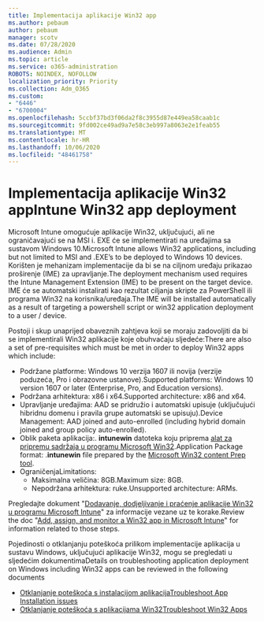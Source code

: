```yaml
---
title: Implementacija aplikacije Win32 app
ms.author: pebaum
author: pebaum
manager: scotv
ms.date: 07/28/2020
ms.audience: Admin
ms.topic: article
ms.service: o365-administration
ROBOTS: NOINDEX, NOFOLLOW
localization_priority: Priority
ms.collection: Adm_O365
ms.custom:
- "6446"
- "6700004"
ms.openlocfilehash: 5ccbf37bd3f06da2f8c3955d87e449ea58caab1c
ms.sourcegitcommit: 9fd002ce49ad9a7e58c3eb997a8063e2e1feab55
ms.translationtype: MT
ms.contentlocale: hr-HR
ms.lasthandoff: 10/06/2020
ms.locfileid: "48461758"
---
```

# <a name="intune-win32-app-deployment"></a><span data-ttu-id="1bf24-102">Implementacija aplikacije Win32 app</span><span class="sxs-lookup"><span data-stu-id="1bf24-102">Intune Win32 app deployment</span></span>

<span data-ttu-id="1bf24-103">Microsoft Intune omogućuje aplikacije Win32, uključujući, ali ne ograničavajući se na MSI i. EXE će se implementirati na uređajima sa sustavom Windows 10.</span><span class="sxs-lookup"><span data-stu-id="1bf24-103">Microsoft Intune allows Win32 applications, including but not limited to MSI and .EXE’s to be deployed to Windows 10 devices.</span></span> <span data-ttu-id="1bf24-104">Korišten je mehanizam implementacije da bi se na ciljnom uređaju prikazao proširenje (IME) za upravljanje.</span><span class="sxs-lookup"><span data-stu-id="1bf24-104">The deployment mechanism used requires the Intune Management Extension (IME) to be present on the target device.</span></span> <span data-ttu-id="1bf24-105">IME će se automatski instalirati kao rezultat ciljanja skripte za PowerShell ili programa Win32 na korisnika/uređaja.</span><span class="sxs-lookup"><span data-stu-id="1bf24-105">The IME will be installed automatically as a result of targeting a powershell script or win32 application deployment to a user / device.</span></span>

<span data-ttu-id="1bf24-106">Postoji i skup unaprijed obaveznih zahtjeva koji se moraju zadovoljiti da bi se implementirali Win32 aplikacije koje obuhvaćaju sljedeće:</span><span class="sxs-lookup"><span data-stu-id="1bf24-106">There are also a set of pre-requisites which must be met in order to deploy Win32 apps which include:</span></span>

- <span data-ttu-id="1bf24-107">Podržane platforme: Windows 10 verzija 1607 ili novija (verzije poduzeća, Pro i obrazovne ustanove).</span><span class="sxs-lookup"><span data-stu-id="1bf24-107">Supported platforms: Windows 10 version 1607 or later (Enterprise, Pro, and Education versions).</span></span>
- <span data-ttu-id="1bf24-108">Podržana arhitektura: x86 i x64.</span><span class="sxs-lookup"><span data-stu-id="1bf24-108">Supported architecture: x86 and x64.</span></span>
- <span data-ttu-id="1bf24-109">Upravljanje uređajima: AAD se pridružio i automatski upisuje (uključujući hibridnu domenu i pravila grupe automatski se upisuju).</span><span class="sxs-lookup"><span data-stu-id="1bf24-109">Device Management: AAD joined and auto-enrolled (including hybrid domain joined and group policy auto-enrolled).</span></span>
- <span data-ttu-id="1bf24-110">Oblik paketa aplikacija:. **intunewin**  datoteka koju priprema [alat za pripremu sadržaja u programu Microsoft Win32](https://docs.microsoft.com/mem/intune/apps/apps-win32-prepare).</span><span class="sxs-lookup"><span data-stu-id="1bf24-110">Application Package format: .**intunewin**  file prepared by the [Microsoft Win32 content Prep tool](https://docs.microsoft.com/mem/intune/apps/apps-win32-prepare).</span></span>
- <span data-ttu-id="1bf24-111">Ograničenja</span><span class="sxs-lookup"><span data-stu-id="1bf24-111">Limitations:</span></span>
    - <span data-ttu-id="1bf24-112">Maksimalna veličina: 8GB.</span><span class="sxs-lookup"><span data-stu-id="1bf24-112">Maximum size: 8GB.</span></span>
    - <span data-ttu-id="1bf24-113">Nepodržana arhitektura: ruke.</span><span class="sxs-lookup"><span data-stu-id="1bf24-113">Unsupported architecture: ARMs.</span></span>

<span data-ttu-id="1bf24-114">Pregledajte dokument "[Dodavanje, dodjeljivanje i praćenje aplikacije Win32 u programu Microsoft Intune](https://docs.microsoft.com/mem/intune/apps/apps-win32-add)" za informacije vezane uz te korake.</span><span class="sxs-lookup"><span data-stu-id="1bf24-114">Review the doc "[Add, assign, and monitor a Win32 app in Microsoft Intune](https://docs.microsoft.com/mem/intune/apps/apps-win32-add)" for information related to those steps.</span></span>

<span data-ttu-id="1bf24-115">Pojedinosti o otklanjanju poteškoća prilikom implementacije aplikacija u sustavu Windows, uključujući aplikacije Win32, mogu se pregledati u sljedećim dokumentima</span><span class="sxs-lookup"><span data-stu-id="1bf24-115">Details on troubleshooting application deployment on Windows including Win32 apps can be reviewed in the following documents</span></span>

- [<span data-ttu-id="1bf24-116">Otklanjanje poteškoća s instalacijom aplikacija</span><span class="sxs-lookup"><span data-stu-id="1bf24-116">Troubleshoot App Installation issues</span></span>](https://docs.microsoft.com/mem/intune/apps/troubleshoot-app-install)  
- [<span data-ttu-id="1bf24-117">Otklanjanje poteškoća s aplikacijama Win32</span><span class="sxs-lookup"><span data-stu-id="1bf24-117">Troubleshoot Win32 Apps</span></span>](https://docs.microsoft.com/mem/intune/apps/apps-win32-troubleshoot)